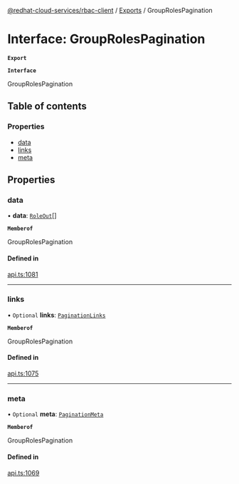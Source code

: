 [@redhat-cloud-services/rbac-client](../README.md) / [Exports](../modules.md) / GroupRolesPagination

# Interface: GroupRolesPagination

**`Export`**

**`Interface`**

GroupRolesPagination

## Table of contents

### Properties

- [data](GroupRolesPagination.md#data)
- [links](GroupRolesPagination.md#links)
- [meta](GroupRolesPagination.md#meta)

## Properties

### data

• **data**: [`RoleOut`](RoleOut.md)[]

**`Memberof`**

GroupRolesPagination

#### Defined in

[api.ts:1081](https://github.com/mkholjuraev/javascript-clients/blob/master/packages/rbac/api.ts#L1081)

___

### links

• `Optional` **links**: [`PaginationLinks`](PaginationLinks.md)

**`Memberof`**

GroupRolesPagination

#### Defined in

[api.ts:1075](https://github.com/mkholjuraev/javascript-clients/blob/master/packages/rbac/api.ts#L1075)

___

### meta

• `Optional` **meta**: [`PaginationMeta`](PaginationMeta.md)

**`Memberof`**

GroupRolesPagination

#### Defined in

[api.ts:1069](https://github.com/mkholjuraev/javascript-clients/blob/master/packages/rbac/api.ts#L1069)
